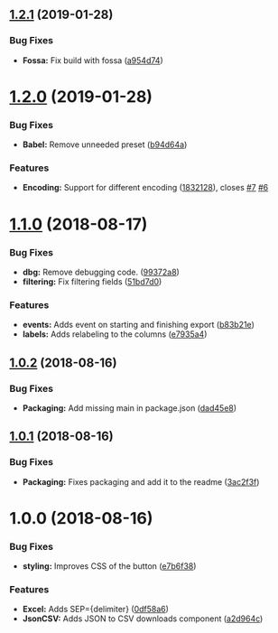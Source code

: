 ## [1.2.1](https://github.com/Belphemur/vue-json-csv/compare/v1.2.0...v1.2.1) (2019-01-28)


### Bug Fixes

* **Fossa:** Fix build with fossa ([a954d74](https://github.com/Belphemur/vue-json-csv/commit/a954d74))

# [1.2.0](https://github.com/Belphemur/vue-json-csv/compare/v1.1.0...v1.2.0) (2019-01-28)


### Bug Fixes

* **Babel:** Remove unneeded preset ([b94d64a](https://github.com/Belphemur/vue-json-csv/commit/b94d64a))


### Features

* **Encoding:** Support for different encoding ([1832128](https://github.com/Belphemur/vue-json-csv/commit/1832128)), closes [#7](https://github.com/Belphemur/vue-json-csv/issues/7) [#6](https://github.com/Belphemur/vue-json-csv/issues/6)

# [1.1.0](https://github.com/Belphemur/vue-json-csv/compare/v1.0.2...v1.1.0) (2018-08-17)


### Bug Fixes

* **dbg:** Remove debugging code. ([99372a8](https://github.com/Belphemur/vue-json-csv/commit/99372a8))
* **filtering:** Fix filtering fields ([51bd7d0](https://github.com/Belphemur/vue-json-csv/commit/51bd7d0))


### Features

* **events:** Adds event on starting and finishing export ([b83b21e](https://github.com/Belphemur/vue-json-csv/commit/b83b21e))
* **labels:** Adds relabeling to the columns ([e7935a4](https://github.com/Belphemur/vue-json-csv/commit/e7935a4))

## [1.0.2](https://github.com/Belphemur/vue-json-csv/compare/v1.0.1...v1.0.2) (2018-08-16)


### Bug Fixes

* **Packaging:** Add missing main in package.json ([dad45e8](https://github.com/Belphemur/vue-json-csv/commit/dad45e8))

## [1.0.1](https://github.com/Belphemur/vue-json-csv/compare/v1.0.0...v1.0.1) (2018-08-16)


### Bug Fixes

* **Packaging:** Fixes packaging and add it to the readme ([3ac2f3f](https://github.com/Belphemur/vue-json-csv/commit/3ac2f3f))

# 1.0.0 (2018-08-16)


### Bug Fixes

* **styling:** Improves CSS of the button ([e7b6f38](https://github.com/Belphemur/vue-json-csv/commit/e7b6f38))


### Features

* **Excel:** Adds SEP={delimiter} ([0df58a6](https://github.com/Belphemur/vue-json-csv/commit/0df58a6))
* **JsonCSV:** Adds JSON to CSV downloads component ([a2d964c](https://github.com/Belphemur/vue-json-csv/commit/a2d964c))
